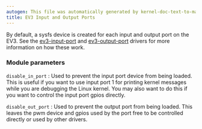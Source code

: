 ```yaml
---
autogen: This file was automatically generated by kernel-doc-text-to-markdown.py
title: EV3 Input and Output Ports
---
```


By default, a sysfs device is created for each input and output port on the
EV3. See the [ev3-input-port] and [ev3-output-port] drivers for more
information on how these work.

### Module parameters

`disable_in_port`
: Used to prevent the input port device from being loaded. This is useful
if you want to use input port 1 for printing kernel messages while you
are debugging the Linux kernel. You may also want to do this if you want
to control the input port gpios directly.

`disable_out_port`
: Used to prevent the output port from being loaded. This leaves the pwm
device and gpios used by the port free to be controlled directly or used
by other drivers.

[ev3-input-port]: ../ev3-input-port
[ev3-output-port]: ../ev3-output-port
